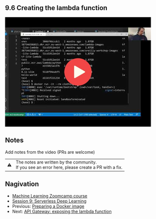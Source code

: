 
## 9.6 Creating the lambda function

<a href="https://www.youtube.com/watch?v=kBch5oD5BkY"><img src="images/thumbnail-9-06.jpg"></a>
 




## Notes

Add notes from the video (PRs are welcome)


<table>
   <tr>
      <td>⚠️</td>
      <td>
         The notes are written by the community. <br>
         If you see an error here, please create a PR with a fix.
      </td>
   </tr>
</table>


## Nagivation

* [Machine Learning Zoomcamp course](../)
* [Session 9: Serverless Deep Learning](./)
* Previous: [Preparing a Docker image](05-docker-image.md)
* Next: [API Gateway: exposing the lambda function](07-api-gateway.md)